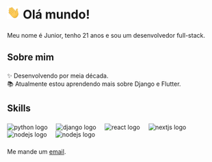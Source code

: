 # <img src="https://raw.githubusercontent.com/ABSphreak/ABSphreak/master/gifs/Hi.gif" width="30px" height="30px"> Olá mundo!
###

<p align="left">Meu nome é Junior, tenho 21 anos e sou um desenvolvedor full-stack.</p>

###

<h2 align="left">Sobre mim</h2>

###

<p align="left">✨ Desenvolvendo por meia década. <br>📚 Atualmente estou aprendendo mais sobre Django e Flutter.</p>

###

<h2 align="left">Skills</h2>

###

<div align="left">
  <img src="https://cdn.jsdelivr.net/gh/devicons/devicon@latest/icons/python/python-original.svg" height="40" alt="python logo"  />
  <img width="12" />
  <img src="https://cdn.jsdelivr.net/gh/devicons/devicon@latest/icons/django/django-plain.svg" height="40" alt="django logo"  />
  <img width="12" />
  <img src="https://cdn.jsdelivr.net/gh/devicons/devicon/icons/react/react-original.svg" height="40" alt="react logo"  />
  <img width="12" />
  <img src="https://cdn.jsdelivr.net/gh/devicons/devicon/icons/nextjs/nextjs-original.svg" height="40" alt="nextjs logo"  />
  <img width="12" />
  <img src="https://cdn.jsdelivr.net/gh/devicons/devicon/icons/nodejs/nodejs-original.svg" height="40" alt="nodejs logo"  />
  <img width="12" />
  <img src="https://cdn.jsdelivr.net/gh/devicons/devicon/icons/csharp/csharp-original.svg" height="40" alt="nodejs logo"  />
  <img width="12" />
</div>


###


Me mande um [email](mailto:juniorsmgks@gmail.com).
